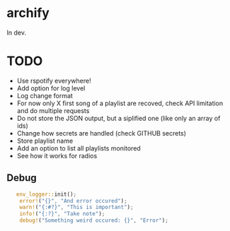 # archify

In dev.

# TODO

- Use rspotify everywhere!
- Add option for log level
- Log change format
- For now only X first song of a playlist are recoved, check API limitation and do multiple requests
- Do not store the JSON output, but a siplified one (like only an array of ids)
- Change how secrets are handled (check GITHUB secrets)
- Store playlist name
- Add an option to list all playlists monitored
- See how it works for radios

## Debug

```Rust
   env_logger::init();
    error!("{}", "And error occured");
    warn!("{:#?}", "This is important");
    info!("{:?}", "Take note");
    debug!("Something weird occured: {}", "Error");
```